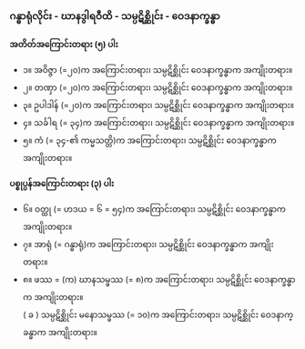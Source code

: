 ### ဂန္ဓာရုံလိုင်း - ဃာနဒွါရဝီထိ - သမ္ပဋိစ္ဆိုင်း - ဝေဒနာက္ခန္ဓာ

**အတိတ်အကြောင်းတရား (၅) ပါး**

- ၁။ အဝိဇ္ဇာ (=၂၀)က အကြောင်းတရား၊ သမ္ပဋိစ္ဆိုင်း ဝေဒနာက္ခန္ဓာက အကျိုးတရား။
- ၂။ တဏှာ (=၂၀)က အကြောင်းတရား၊ သမ္ပဋိစ္ဆိုင်း ဝေဒနာက္ခန္ဓာက အကျိုးတရား။
- ၃။ ဥပါဒါန် (=၂၀)က အကြောင်းတရား၊ သမ္ပဋိစ္ဆိုင်း ဝေဒနာက္ခန္ဓာက အကျိုးတရား။
- ၄။ သင်္ခါရ (= ၃၄)က အကြောင်းတရား၊ သမ္ပဋိစ္ဆိုင်း ဝေဒနာက္ခန္ဓာက အကျိုးတရား။
- ၅။ ကံ (= ၃၄-၏ ကမ္မသတ္တိ)က အကြောင်းတရား၊ သမ္ပဋိစ္ဆိုင်း ဝေဒနာက္ခန္ဓာက အကျိုးတရား။

**ပစ္စုပ္ပန်အကြောင်းတရား (၃) ပါး**

- ၆။ ဝတ္ထု (= ဟဒယ = ၆ = ၅၄)က အကြောင်းတရား၊ သမ္ပဋိစ္ဆိုင်း ဝေဒနာက္ခန္ဓာက အကျိုးတရား။
- ၇။ အာရုံ (= ဂန္ဓာရုံ)က အကြောင်းတရား၊ သမ္ပဋိစ္ဆိုင်း ဝေဒနာက္ခန္ဓာက အကျိုးတရား။
- ၈။ ဖဿ = (က) ဃာနသမ္ဖဿ (= ၈)က အကြောင်းတရား၊ သမ္ပဋိစ္ဆိုင်း ဝေဒနာက္ခန္ဓာက အကျိုးတရား။ <br>( ခ ) သမ္ပဋိစ္ဆိုင်း မနောသမ္ဖဿ (= ၁၀)က အကြောင်းတရား၊ သမ္ပဋိစ္ဆိုင်း ဝေဒနာက္ခန္ဓာက အကျိုးတရား။
